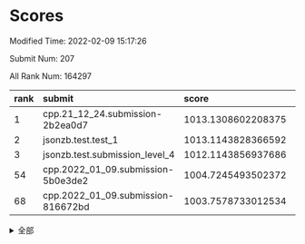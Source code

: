 # Scores

Modified Time: 2022-02-09 15:17:26

Submit Num: 207

All Rank Num: 164297

| rank |               submit               |       score        |       sigma        | pk_num |
| :--- | :--------------------------------- | :----------------- | :----------------- | :----- |
| 1    | cpp.21_12_24.submission-2b2ea0d7   | 1013.1308602208375 | 0.8042702832520244 | 3177   |
| 2    | jsonzb.test.test_1                 | 1013.1143828366592 | 0.8309432022889383 | 3174   |
| 3    | jsonzb.test.submission_level_4     | 1012.1143856937686 | 0.7741485936004976 | 3174   |
| 54   | cpp.2022_01_09.submission-5b0e3de2 | 1004.7245493502372 | 0.7293800158841474 | 3176   |
| 68   | cpp.2022_01_09.submission-816672bd | 1003.7578733012534 | 0.7237204370760515 | 3177   |


<details>
<summary>全部</summary>

| rank |                 submit                 |       score        |       sigma        | pk_num |
| :--- | :------------------------------------- | :----------------- | :----------------- | :----- |
| 1    | cpp.21_12_24.submission-2b2ea0d7       | 1013.1308602208375 | 0.8042702832520244 | 3177   |
| 2    | jsonzb.test.test_1                     | 1013.1143828366592 | 0.8309432022889383 | 3174   |
| 3    | jsonzb.test.submission_level_4         | 1012.1143856937686 | 0.7741485936004976 | 3174   |
| 4    | gobigger.level_3.submission_level_3_22 | 1011.7664807137988 | 0.7758777127767333 | 3175   |
| 5    | gobigger.level_3.submission_level_3_43 | 1011.4959388949592 | 0.7930737423014643 | 3173   |
| 6    | gobigger.level_3.submission_level_3_48 | 1011.4715622712174 | 0.7986463236497453 | 3177   |
| 7    | gobigger.level_3.submission_level_3_28 | 1011.3135973414396 | 0.7660509905031255 | 3177   |
| 8    | gobigger.level_3.submission_level_3_30 | 1011.1221318394684 | 0.7559232569624262 | 3179   |
| 9    | gobigger.level_3.submission_level_3_34 | 1011.0846756734821 | 0.7591894976243403 | 3173   |
| 10   | gobigger.level_3.submission_level_3_21 | 1011.0721320933969 | 0.7644127089498252 | 3174   |
| 11   | gobigger.level_3.submission_level_3_46 | 1010.9475014688319 | 0.7744817270927444 | 3174   |
| 12   | gobigger.level_3.submission_level_3_5  | 1010.8673754857688 | 0.7572038335610202 | 3173   |
| 13   | gobigger.level_3.submission_level_3_1  | 1010.8500414900177 | 0.7615514229363057 | 3176   |
| 14   | gobigger.level_3.submission_level_3_29 | 1010.8067012233658 | 0.7811517987292301 | 3176   |
| 15   | gobigger.level_3.submission_level_3_19 | 1010.7542803479935 | 0.7671597810650019 | 3170   |
| 16   | gobigger.level_3.submission_level_3_39 | 1010.6693543514925 | 0.7623445697772304 | 3176   |
| 17   | gobigger.level_3.submission_level_3_18 | 1010.5576267741667 | 0.7613197443634582 | 3173   |
| 18   | gobigger.level_3.submission_level_3_15 | 1010.5364943910547 | 0.7544658249783797 | 3180   |
| 19   | gobigger.level_3.submission_level_3_7  | 1010.5286161778691 | 0.7689353683197384 | 3169   |
| 20   | gobigger.level_3.submission_level_3_40 | 1010.4380323638447 | 0.7760736032989171 | 3174   |
| 21   | gobigger.level_3.submission_level_3_27 | 1010.4250007143875 | 0.7680480488189051 | 3177   |
| 22   | gobigger.level_3.submission_level_3_16 | 1010.4188052287622 | 0.7838048821063704 | 3174   |
| 23   | gobigger.level_3.submission_level_3_44 | 1010.347608721027  | 0.7632322813644493 | 3172   |
| 24   | gobigger.level_3.submission_level_3_42 | 1010.3118133150361 | 0.7564174792539525 | 3172   |
| 25   | gobigger.level_3.submission_level_3_37 | 1010.2684975130888 | 0.7453435284946892 | 3170   |
| 26   | gobigger.level_3.submission_level_3_8  | 1010.2266893347719 | 0.7752570454547504 | 3172   |
| 27   | gobigger.level_3.submission_level_3_10 | 1010.1948719082809 | 0.7526072640584925 | 3174   |
| 28   | gobigger.level_3.submission_level_3_24 | 1010.1309932755295 | 0.7816809292819618 | 3170   |
| 29   | gobigger.level_3.submission_level_3_14 | 1010.1144193350042 | 0.751197121771543  | 3173   |
| 30   | gobigger.level_3.submission_level_3_25 | 1010.0622812524128 | 0.7664040399371972 | 3176   |
| 31   | gobigger.level_3.submission_level_3_9  | 1010.0618851730891 | 0.7645834003967658 | 3174   |
| 32   | gobigger.level_3.submission_level_3_47 | 1010.0518843511256 | 0.7673929951310658 | 3174   |
| 33   | gobigger.level_3.submission_level_3_41 | 1009.991534778814  | 0.7380193375215782 | 3174   |
| 34   | gobigger.level_3.submission_level_3_13 | 1009.9838630985826 | 0.7595646969698686 | 3167   |
| 35   | gobigger.level_3.submission_level_3_33 | 1009.946686200404  | 0.7498040386665534 | 3173   |
| 36   | gobigger.level_3.submission_level_3_35 | 1009.9068416148846 | 0.7583607551723067 | 3175   |
| 37   | gobigger.level_3.submission_level_3_31 | 1009.7945654733195 | 0.7449623249480151 | 3173   |
| 38   | gobigger.level_3.submission_level_3_38 | 1009.7897262317857 | 0.7430336453806825 | 3175   |
| 39   | gobigger.level_3.submission_level_3_36 | 1009.7435166001144 | 0.7461051400997426 | 3174   |
| 40   | gobigger.level_3.submission_level_3_32 | 1009.7093486633238 | 0.7644964725756471 | 3172   |
| 41   | gobigger.level_3.submission_level_3_2  | 1009.7067543084462 | 0.7501570311313818 | 3175   |
| 42   | gobigger.level_3.submission_level_3_17 | 1009.6266749816532 | 0.7615353157471665 | 3179   |
| 43   | gobigger.level_3.submission_level_3_23 | 1009.4753159938529 | 0.7614059802134074 | 3171   |
| 44   | gobigger.level_3.submission_level_3_4  | 1009.4541843621461 | 0.7468788241649599 | 3175   |
| 45   | gobigger.level_3.submission_level_3_3  | 1009.445825237587  | 0.7466338439261399 | 3176   |
| 46   | gobigger.level_3.submission_level_3_11 | 1009.4366541247741 | 0.7481133310980022 | 3171   |
| 47   | gobigger.level_3.submission_level_3_26 | 1009.4024575464284 | 0.7814896528077192 | 3174   |
| 48   | gobigger.level_3.submission_level_3_6  | 1009.3299753707339 | 0.7554366753948464 | 3176   |
| 49   | gobigger.level_3.submission_level_3_20 | 1009.2999858303008 | 0.7459972819948641 | 3174   |
| 50   | gobigger.level_3.submission_level_3_0  | 1008.9056902394171 | 0.7457169832927831 | 3178   |
| 51   | gobigger.level_3.submission_level_3_12 | 1008.8239225724421 | 0.7384922837809426 | 3180   |
| 52   | gobigger.level_3.submission_level_3_49 | 1008.6361492886557 | 0.7506572598228315 | 3178   |
| 53   | gobigger.level_3.submission_level_3_45 | 1008.2084196453236 | 0.7438270476119743 | 3180   |
| 54   | cpp.2022_01_09.submission-5b0e3de2     | 1004.7245493502372 | 0.7293800158841474 | 3176   |
| 55   | gobigger.level_1.submission_level_1_21 | 1004.5212383101189 | 0.7171840863026369 | 3177   |
| 56   | gobigger.level_1.submission_level_1_26 | 1004.4514005655913 | 0.7257911742278074 | 3175   |
| 57   | gobigger.level_1.submission_level_1_33 | 1004.4133971775213 | 0.7251000338139074 | 3170   |
| 58   | gobigger.level_1.submission_level_1_10 | 1004.3823022235492 | 0.7226152523207826 | 3181   |
| 59   | gobigger.level_1.submission_level_1_16 | 1004.2389402733983 | 0.7276042183067462 | 3172   |
| 60   | gobigger.level_1.submission_level_1_36 | 1004.1721201660604 | 0.7229523383367751 | 3173   |
| 61   | gobigger.level_1.submission_level_1_13 | 1004.0487784967621 | 0.7292370219913804 | 3175   |
| 62   | gobigger.level_1.submission_level_1_46 | 1004.0413701892567 | 0.7208908563699389 | 3171   |
| 63   | gobigger.level_1.submission_level_1_17 | 1003.9661358381716 | 0.7238121374839038 | 3175   |
| 64   | gobigger.level_1.submission_level_1_19 | 1003.9152580085693 | 0.7117989369697764 | 3177   |
| 65   | gobigger.level_1.submission_level_1_1  | 1003.8358019610082 | 0.7148707545966096 | 3172   |
| 66   | gobigger.level_1.submission_level_1_29 | 1003.8158318565083 | 0.7140081459760507 | 3173   |
| 67   | gobigger.level_1.submission_level_1_49 | 1003.7910202044168 | 0.7165567386248051 | 3181   |
| 68   | cpp.2022_01_09.submission-816672bd     | 1003.7578733012534 | 0.7237204370760515 | 3177   |
| 69   | gobigger.level_1.submission_level_1_3  | 1003.7246091423006 | 0.7145367426268497 | 3172   |
| 70   | gobigger.level_1.submission_level_1_38 | 1003.6637093664123 | 0.7132420704174606 | 3175   |
| 71   | gobigger.level_1.submission_level_1_27 | 1003.5992835207514 | 0.713750205666199  | 3171   |
| 72   | gobigger.level_1.submission_level_1_31 | 1003.5613158974141 | 0.7145651136279425 | 3175   |
| 73   | gobigger.level_1.submission_level_1_23 | 1003.5078491889087 | 0.72495212638309   | 3175   |
| 74   | gobigger.level_1.submission_level_1_45 | 1003.5046676272718 | 0.7204063660535849 | 3172   |
| 75   | gobigger.level_1.submission_level_1_34 | 1003.5008478054334 | 0.7153398643924314 | 3175   |
| 76   | gobigger.level_1.submission_level_1_43 | 1003.4919926281949 | 0.7132627059068065 | 3175   |
| 77   | gobigger.level_1.submission_level_1_4  | 1003.4788036137531 | 0.7252569904656764 | 3179   |
| 78   | gobigger.level_1.submission_level_1_14 | 1003.4496199376597 | 0.7186354206085752 | 3177   |
| 79   | gobigger.level_1.submission_level_1_40 | 1003.4410038669819 | 0.7140790003860922 | 3176   |
| 80   | gobigger.level_1.submission_level_1_20 | 1003.2740581690917 | 0.7168243830798493 | 3168   |
| 81   | gobigger.level_1.submission_level_1_18 | 1003.2660310173948 | 0.7198131228373645 | 3173   |
| 82   | gobigger.level_1.submission_level_1_39 | 1003.2501128163893 | 0.7199332102299312 | 3177   |
| 83   | gobigger.level_1.submission_level_1_41 | 1003.2348413076804 | 0.7086284993393646 | 3180   |
| 84   | gobigger.level_1.submission_level_1_2  | 1003.2165759868283 | 0.7068966445069272 | 3175   |
| 85   | gobigger.level_1.submission_level_1_30 | 1003.1783717168689 | 0.7134234484518615 | 3177   |
| 86   | gobigger.level_1.submission_level_1_28 | 1003.1177215176103 | 0.7228312200395629 | 3176   |
| 87   | gobigger.level_1.submission_level_1_6  | 1003.1071726115285 | 0.7118426107539407 | 3178   |
| 88   | gobigger.level_1.submission_level_1_37 | 1003.100894656114  | 0.7098148983259861 | 3175   |
| 89   | gobigger.level_1.submission_level_1_35 | 1003.004085524229  | 0.7143129310796156 | 3177   |
| 90   | gobigger.level_1.submission_level_1_11 | 1002.9451319675676 | 0.7237971168260338 | 3178   |
| 91   | gobigger.level_1.submission_level_1_42 | 1002.898493242762  | 0.713238355399064  | 3175   |
| 92   | gobigger.level_1.submission_level_1_8  | 1002.8144344427337 | 0.713430577772216  | 3173   |
| 93   | gobigger.level_1.submission_level_1_25 | 1002.7182861037405 | 0.7099417315866645 | 3170   |
| 94   | gobigger.level_1.submission_level_1_47 | 1002.6564375732158 | 0.7081768576559967 | 3176   |
| 95   | gobigger.level_1.submission_level_1_12 | 1002.6258945569515 | 0.7122735131703244 | 3174   |
| 96   | gobigger.level_1.submission_level_1_32 | 1002.5529267067894 | 0.7235673568996182 | 3173   |
| 97   | gobigger.level_1.submission_level_1_7  | 1002.5027857589267 | 0.7115602457561819 | 3172   |
| 98   | gobigger.level_1.submission_level_1_9  | 1002.4812280942787 | 0.7112081107855972 | 3176   |
| 99   | gobigger.level_1.submission_level_1_22 | 1002.4794814746753 | 0.7134835388098689 | 3174   |
| 100  | gobigger.level_1.submission_level_1_5  | 1002.3940169564672 | 0.718386122227266  | 3177   |
| 101  | gobigger.level_1.submission_level_1_0  | 1002.2558317459277 | 0.7326333877274832 | 3174   |
| 102  | gobigger.level_1.submission_level_1_48 | 1002.1896334221632 | 0.7183262793864985 | 3178   |
| 103  | gobigger.level_1.submission_level_1_24 | 1002.10109799256   | 0.7191625863840586 | 3178   |
| 104  | gobigger.level_1.submission_level_1_44 | 1001.9039623425869 | 0.7066976873822326 | 3179   |
| 105  | gobigger.level_1.submission_level_1_15 | 1001.898543066288  | 0.7172633507539322 | 3179   |
| 106  | gobigger.random.submission_random_8    | 997.7544381814031  | 0.7090353805590061 | 3178   |
| 107  | gobigger.random.submission_random_30   | 997.3935644493877  | 0.7015139992697229 | 3175   |
| 108  | gobigger.random.submission_random_34   | 997.1648332711981  | 0.7246959182598147 | 3176   |
| 109  | gobigger.random.submission_random_24   | 997.076225108345   | 0.7009356812447175 | 3173   |
| 110  | gobigger.random.submission_random_2    | 996.6657620940169  | 0.7103294558246029 | 3169   |
| 111  | gobigger.random.submission_random_31   | 996.6466638791878  | 0.7090531714871061 | 3168   |
| 112  | gobigger.random.submission_random_15   | 996.6148275951977  | 0.7098326014662183 | 3177   |
| 113  | gobigger.random.submission_random_42   | 996.5705448925727  | 0.7145366110784735 | 3172   |
| 114  | gobigger.random.submission_random_19   | 996.5474032992228  | 0.7126528264502963 | 3177   |
| 115  | gobigger.random.submission_random_12   | 996.4491252097808  | 0.7074451122793437 | 3174   |
| 116  | gobigger.random.submission_random_44   | 996.392686110523   | 0.7117016290769721 | 3176   |
| 117  | gobigger.random.submission_random_27   | 996.3640178817853  | 0.7016106749075272 | 3175   |
| 118  | gobigger.random.submission_random_46   | 996.3625413879612  | 0.7192835495361154 | 3174   |
| 119  | gobigger.random.submission_random_36   | 996.3355999141843  | 0.7096622515162224 | 3174   |
| 120  | gobigger.random.submission_random_14   | 996.2701125857892  | 0.7150580598049086 | 3170   |
| 121  | gobigger.random.submission_random_26   | 996.2428173617385  | 0.7046638870855764 | 3178   |
| 122  | gobigger.random.submission_random_48   | 996.2228297545863  | 0.7099181634082139 | 3175   |
| 123  | gobigger.random.submission_random_37   | 996.0278839987279  | 0.7184562277544436 | 3177   |
| 124  | gobigger.random.submission_random_38   | 996.0184473006892  | 0.7086211808268359 | 3173   |
| 125  | gobigger.random.submission_random_0    | 996.0126032804056  | 0.7057279929211929 | 3172   |
| 126  | gobigger.random.submission_random_35   | 995.9406817332881  | 0.7154132354199727 | 3180   |
| 127  | gobigger.random.submission_random_16   | 995.8613260944483  | 0.7121206832752309 | 3168   |
| 128  | gobigger.random.submission_random_47   | 995.8506061950216  | 0.7074320479451651 | 3172   |
| 129  | gobigger.random.submission_random_6    | 995.8380231885018  | 0.732445150008647  | 3174   |
| 130  | gobigger.random.submission_random_41   | 995.8373265623627  | 0.7231445056107475 | 3179   |
| 131  | gobigger.random.submission_random_21   | 995.7385511823801  | 0.7072631365159042 | 3177   |
| 132  | gobigger.random.submission_random_10   | 995.7122152131676  | 0.7221722943657117 | 3170   |
| 133  | gobigger.random.submission_random_33   | 995.685684219035   | 0.7087544659961742 | 3176   |
| 134  | gobigger.random.submission_random_5    | 995.661180712602   | 0.7042707640887134 | 3172   |
| 135  | gobigger.random.submission_random_11   | 995.6582791211969  | 0.7285170097631852 | 3173   |
| 136  | gobigger.random.submission_random_29   | 995.6513465868189  | 0.7174396218526482 | 3179   |
| 137  | gobigger.random.submission_random_7    | 995.646619222702   | 0.7279590117110661 | 3168   |
| 138  | gobigger.random.submission_random_39   | 995.6262362922009  | 0.7162505718509616 | 3175   |
| 139  | gobigger.random.submission_random_9    | 995.5192147409903  | 0.70421620813422   | 3175   |
| 140  | gobigger.random.submission_random_25   | 995.460531964866   | 0.7066216385807044 | 3181   |
| 141  | gobigger.random.submission_random_32   | 995.4228255233207  | 0.717208687088775  | 3169   |
| 142  | gobigger.random.submission_random_17   | 995.4122305290934  | 0.7040870067211649 | 3176   |
| 143  | gobigger.random.submission_random_4    | 995.2980092843004  | 0.721044413771035  | 3170   |
| 144  | gobigger.random.submission_random_22   | 995.2587531888619  | 0.7148019867843887 | 3176   |
| 145  | gobigger.random.submission_random_49   | 995.1935595979177  | 0.7090243448714715 | 3171   |
| 146  | gobigger.random.submission_random_3    | 995.1283370114239  | 0.709214369040895  | 3174   |
| 147  | gobigger.random.submission_random_18   | 995.015346876944   | 0.7071334718900878 | 3175   |
| 148  | gobigger.random.submission_random_40   | 994.9648705191213  | 0.7108776049734049 | 3176   |
| 149  | gobigger.random.submission_random_23   | 994.8979078543939  | 0.7321569329171961 | 3180   |
| 150  | gobigger.random.submission_random_28   | 994.798503531534   | 0.7094084027766918 | 3172   |
| 151  | gobigger.random.submission_random_13   | 994.7174886349956  | 0.7222855543151578 | 3173   |
| 152  | gobigger.random.submission_random_43   | 994.4831934925743  | 0.7106830601408426 | 3177   |
| 153  | gobigger.level_2.submission_level_2_36 | 994.4633389214874  | 0.7301714701920691 | 3180   |
| 154  | gobigger.random.submission_random_1    | 994.4633381246624  | 0.7105807578585197 | 3179   |
| 155  | gobigger.random.submission_random_45   | 994.2916174842903  | 0.7284470370324382 | 3173   |
| 156  | gobigger.random.submission_random_20   | 994.1994102662314  | 0.7067962023103921 | 3174   |
| 157  | gobigger.level_2.submission_level_2_23 | 993.9681686803423  | 0.7291427743904959 | 3176   |
| 158  | gobigger.level_2.submission_level_2_40 | 993.78010979369    | 0.7209462712407974 | 3175   |
| 159  | gobigger.level_2.submission_level_2_25 | 993.4676402425378  | 0.7356278892907173 | 3181   |
| 160  | gobigger.level_2.submission_level_2_4  | 993.4366512304099  | 0.7380556750979439 | 3177   |
| 161  | gobigger.level_2.submission_level_2_15 | 993.1525317858267  | 0.7521788963894454 | 3175   |
| 162  | gobigger.level_2.submission_level_2_37 | 993.0079558009418  | 0.7403529431983452 | 3177   |
| 163  | gobigger.level_2.submission_level_2_2  | 992.8207178180157  | 0.7445419339685361 | 3176   |
| 164  | gobigger.level_2.submission_level_2_14 | 992.7667314101825  | 0.7543762729996331 | 3177   |
| 165  | gobigger.level_2.submission_level_2_7  | 992.7243823115471  | 0.7332678218717479 | 3176   |
| 166  | gobigger.level_2.submission_level_2_22 | 992.6784724506921  | 0.7233280005273496 | 3173   |
| 167  | gobigger.level_2.submission_level_2_27 | 992.6726784653333  | 0.7396684624274906 | 3177   |
| 168  | gobigger.level_2.submission_level_2_12 | 992.5144335734792  | 0.7181286314159953 | 3180   |
| 169  | gobigger.level_2.submission_level_2_34 | 992.5090117460854  | 0.7531063906863256 | 3171   |
| 170  | gobigger.level_2.submission_level_2_24 | 992.4587273456085  | 0.7343797897549054 | 3169   |
| 171  | gobigger.level_2.submission_level_2_17 | 992.4434712589198  | 0.7283924823615265 | 3175   |
| 172  | gobigger.level_2.submission_level_2_39 | 992.4024171130746  | 0.762394411108232  | 3176   |
| 173  | gobigger.level_2.submission_level_2_46 | 992.347921277209   | 0.7468125332125721 | 3173   |
| 174  | gobigger.level_2.submission_level_2_6  | 992.1195840488608  | 0.752385287088853  | 3175   |
| 175  | gobigger.level_2.submission_level_2_3  | 992.0479594376989  | 0.7493351554150484 | 3175   |
| 176  | gobigger.level_2.submission_level_2_19 | 992.0300306922024  | 0.7442717839458965 | 3176   |
| 177  | gobigger.level_2.submission_level_2_9  | 991.9577707043085  | 0.7477243911673425 | 3177   |
| 178  | gobigger.level_2.submission_level_2_1  | 991.9408659725285  | 0.7410664296257561 | 3175   |
| 179  | gobigger.level_2.submission_level_2_18 | 991.9061577421759  | 0.7354056819652625 | 3172   |
| 180  | gobigger.level_2.submission_level_2_31 | 991.8657911940197  | 0.7413570750229693 | 3175   |
| 181  | gobigger.level_2.submission_level_2_47 | 991.8184805700852  | 0.7376075365943425 | 3174   |
| 182  | gobigger.level_2.submission_level_2_11 | 991.7786859016123  | 0.7502657446456323 | 3178   |
| 183  | gobigger.level_2.submission_level_2_0  | 991.7485428996663  | 0.7499805152184548 | 3177   |
| 184  | gobigger.level_2.submission_level_2_33 | 991.7034629401747  | 0.7426578250830211 | 3178   |
| 185  | gobigger.level_2.submission_level_2_30 | 991.6735323086559  | 0.7314507462022439 | 3175   |
| 186  | gobigger.level_2.submission_level_2_32 | 991.6629159281911  | 0.7462044056811191 | 3178   |
| 187  | gobigger.level_2.submission_level_2_13 | 991.5918442663375  | 0.7485760101957124 | 3174   |
| 188  | gobigger.level_2.submission_level_2_20 | 991.5129688836056  | 0.7403016695237216 | 3174   |
| 189  | gobigger.level_2.submission_level_2_38 | 991.4983328958855  | 0.7435723872347598 | 3172   |
| 190  | gobigger.level_2.submission_level_2_10 | 991.4005749579852  | 0.7454658012405095 | 3180   |
| 191  | gobigger.level_2.submission_level_2_42 | 991.3200747017893  | 0.7493657257164615 | 3172   |
| 192  | gobigger.level_2.submission_level_2_8  | 991.2435274196139  | 0.7755990837255895 | 3173   |
| 193  | gobigger.level_2.submission_level_2_16 | 991.2160454236611  | 0.7634467658591418 | 3172   |
| 194  | gobigger.level_2.submission_level_2_29 | 991.1947647072383  | 0.7585826646448285 | 3178   |
| 195  | gobigger.level_2.submission_level_2_41 | 991.1504797034308  | 0.7434134327797406 | 3174   |
| 196  | gobigger.level_2.submission_level_2_28 | 991.1045097613134  | 0.7426777593682707 | 3178   |
| 197  | gobigger.level_2.submission_level_2_45 | 991.0647524254356  | 0.7486023698100195 | 3171   |
| 198  | gobigger.level_2.submission_level_2_48 | 991.0595354188312  | 0.7572615719226449 | 3174   |
| 199  | gobigger.level_2.submission_level_2_49 | 990.9535277456317  | 0.7535049603793209 | 3176   |
| 200  | gobigger.level_2.submission_level_2_26 | 990.9231884045007  | 0.7448316803948459 | 3173   |
| 201  | gobigger.level_2.submission_level_2_43 | 990.877495444289   | 0.7539363571591972 | 3180   |
| 202  | gobigger.level_2.submission_level_2_21 | 990.7235121320541  | 0.7470103978298612 | 3176   |
| 203  | gobigger.level_2.submission_level_2_5  | 990.5111008773005  | 0.746311180350119  | 3175   |
| 204  | gobigger.level_2.submission_level_2_35 | 990.4581812926981  | 0.7640764254435868 | 3178   |
| 205  | gobigger.level_2.submission_level_2_44 | 990.0767496289883  | 0.7684632622858071 | 3172   |
| 206  | gobigger.none.submission_none_1        | 979.5144011310634  | 1.2902598701372894 | 3177   |
| 207  | gobigger.none.submission_none_0        | 979.1900386938744  | 1.2185325265756977 | 3175   |

</details>
